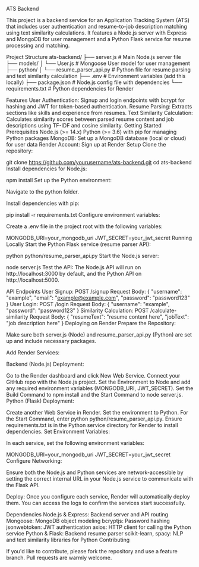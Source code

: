 ATS Backend

This project is a backend service for an Application Tracking System (ATS) that includes user authentication and resume-to-job description matching using text similarity calculations. It features a Node.js server with Express and MongoDB for user management and a Python Flask service for resume processing and matching.

Project Structure
ats-backend/
├── server.js                      # Main Node.js server file
├── models/
│   └── User.js                    # Mongoose User model for user management
├── python/
│   └── resume_parser_api.py       # Python file for resume parsing and text similarity calculation
├── .env                            # Environment variables (add this locally)
├── package.json                   # Node.js config file with dependencies
└── requirements.txt               # Python dependencies for Render

Features
User Authentication: Signup and login endpoints with bcrypt for hashing and JWT for token-based authentication.
Resume Parsing: Extracts sections like skills and experience from resumes.
Text Similarity Calculation: Calculates similarity scores between parsed resume content and job descriptions using TF-IDF and cosine similarity.
Getting Started
Prerequisites
Node.js (>= 14.x)
Python (>= 3.6) with pip for managing Python packages
MongoDB: Set up a MongoDB database (local or cloud) for user data
Render Account: Sign up at Render
Setup
Clone the repository:

git clone https://github.com/yourusername/ats-backend.git
cd ats-backend
Install dependencies for Node.js:

npm install
Set up the Python environment:

Navigate to the python folder.

Install dependencies with pip:

pip install -r requirements.txt
Configure environment variables:

Create a .env file in the project root with the following variables:


MONGODB_URI=your_mongodb_uri
JWT_SECRET=your_jwt_secret
Running Locally
Start the Python Flask service (resume parser API):

python python/resume_parser_api.py
Start the Node.js server:

node server.js
Test the API: The Node.js API will run on http://localhost:3000 by default, and the Python API on http://localhost:5000.

API Endpoints
User Signup: POST /signup
Request Body: { "username": "example", "email": "example@example.com", "password": "password123" }
User Login: POST /login
Request Body: { "username": "example", "password": "password123" }
Similarity Calculation: POST /calculate-similarity
Request Body: { "resumeText": "resume content here", "jobText": "job description here" }
Deploying on Render
Prepare the Repository:

Make sure both server.js (Node) and resume_parser_api.py (Python) are set up and include necessary packages.

Add Render Services:

Backend (Node.js) Deployment:

Go to the Render dashboard and click New Web Service.
Connect your GitHub repo with the Node.js project.
Set the Environment to Node and add any required environment variables (MONGODB_URI, JWT_SECRET).
Set the Build Command to npm install and the Start Command to node server.js.
Python (Flask) Deployment:

Create another Web Service in Render.
Set the environment to Python.
For the Start Command, enter python python/resume_parser_api.py.
Ensure requirements.txt is in the Python service directory for Render to install dependencies.
Set Environment Variables:

In each service, set the following environment variables:

MONGODB_URI=your_mongodb_uri
JWT_SECRET=your_jwt_secret
Configure Networking:

Ensure both the Node.js and Python services are network-accessible by setting the correct internal URL in your Node.js service to communicate with the Flask API.

Deploy: Once you configure each service, Render will automatically deploy them. You can access the logs to confirm the services start successfully.

Dependencies
Node.js & Express: Backend server and API routing
Mongoose: MongoDB object modeling
bcryptjs: Password hashing
jsonwebtoken: JWT authentication
axios: HTTP client for calling the Python service
Python & Flask: Backend resume parser
scikit-learn, spacy: NLP and text similarity libraries for Python
Contributing

If you'd like to contribute, please fork the repository and use a feature branch. Pull requests are warmly welcome.
